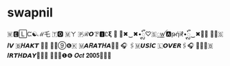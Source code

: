 # swapnil
🇼 🅴🄻ᙅ☯ℳ乇 🇹🅾  🇲ㄚ 🇵ℛ𝞞ꘘ🅸Ꮭ𝝽  👻 🥰✖‿✖•ᬼ‌♡🇸꯭ꪝ🅰թήiℓ•ᬼ‌‿✖🥰👻 🚩🧡🇸𝑰𝙑  🇧𝑯𝞐𝞙𝙏  🧡🚩 🚩🥰➈❻🇰  🇲𝞐𝑹𝞐𝞣𝑯𝞐🥰🚩  🎧 🖇🇲𝙐𝙎𝑰𝘾  🇱𝞞𝙑𝙀𝙍🖇🎧 🤩🎂🥳🇧𝑰𝙍𝙏𝑯𝘿𝞐𝙔🥳🎂🤩   👑✨🎂❶❻ 𝑶𝒄𝒕 𝟐𝟎𝟎𝟓🎂✨👑
